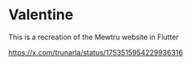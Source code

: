 # Valentine

This is a recreation of the Mewtru website in Flutter

https://x.com/trunarla/status/1753515954229936316
